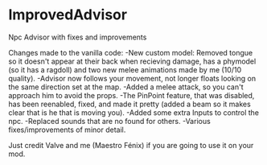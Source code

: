 ImprovedAdvisor
===============

Npc Advisor with fixes and improvements

Changes made to the vanilla code:
-New custom model: Removed tongue so it doesn't appear at their back when recieving damage, has a phymodel (so it has a ragdoll) and two new melee animations made by me (10/10 quality).
-Advisor now follows your movement, not longer floats looking on the same direction set at the map.
-Added a melee attack, so you can't approach him to avoid the props.
-The PinPoint feature, that was disabled, has been reenabled, fixed, and made it pretty (added a beam so it makes clear that is he that is moving you).
-Added some extra Inputs to control the npc.
-Replaced sounds that are no found for others.
-Various fixes/improvements of minor detail.

Just credit Valve and me (Maestro Fénix) if you are going to use it on your mod.
